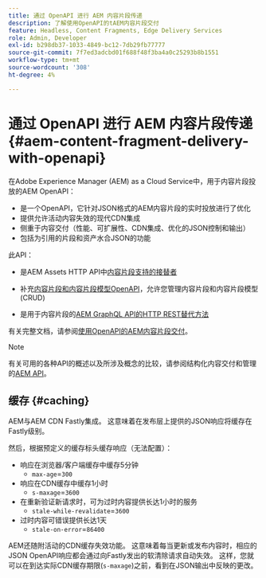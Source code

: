 ```yaml
---
title: 通过 OpenAPI 进行 AEM 内容片段传递
description: 了解使用OpenAPI的tAEM内容片段交付
feature: Headless, Content Fragments, Edge Delivery Services
role: Admin, Developer
exl-id: b298db37-1033-4849-bc12-7db29fb77777
source-git-commit: 7f7ed3adcbd01f688f48f3ba4a0c25293b8b1551
workflow-type: tm+mt
source-wordcount: '308'
ht-degree: 4%

---
```


# 通过 OpenAPI 进行 AEM 内容片段传递 {#aem-content-fragment-delivery-with-openapi}

在Adobe Experience Manager (AEM) as a Cloud Service中，用于内容片段投放的AEM OpenAPI：

* 是一个OpenAPI，它针对JSON格式的AEM内容片段的实时投放进行了优化
* 提供允许活动内容失效的现代CDN集成
* 侧重于内容交付（性能、可扩展性、CDN集成、优化的JSON控制和输出）
* 包括为引用的片段和资产水合JSON的功能

此API：

* 是AEM Assets HTTP API中[内容片段支持的接替者](/help/assets/content-fragments/assets-api-content-fragments.md)

* 补充[内容片段和内容片段模型OpenAPI](/help/headless/content-fragment-openapis.md)，允许您管理内容片段和内容片段模型(CRUD)

* 是用于内容片段的[AEM GraphQL API的HTTP REST替代方法](/help/headless/graphql-api/content-fragments.md)

有关完整文档，请参阅[使用OpenAPI的AEM内容片段交付](https://developer.adobe.com/experience-cloud/experience-manager-apis/api/stable/contentfragments/delivery/)。

>[!NOTE]
>
>有关可用的各种API的概述以及所涉及概念的比较，请参阅结构化内容交付和管理的[AEM API](/help/headless/apis-headless-and-content-fragments.md)。

## 缓存 {#caching}

AEM与AEM CDN Fastly集成。 这意味着在发布层上提供的JSON响应将缓存在Fastly级别。

然后，根据预定义的缓存标头缓存响应（无法配置）：

* 响应在浏览器/客户端缓存中缓存5分钟
   * `max-age`=`300`
* 响应在CDN缓存中缓存1小时
   * `s-maxage`=`3600`
* 在重新验证新请求时，可为过时内容提供长达1小时的服务
   * `stale-while-revalidate`=`3600`
* 过时内容可错误提供长达1天
   * `stale-on-error`=`86400`

AEM还随附活动的CDN缓存失效功能。 这意味着每当更新或发布内容时，相应的JSON OpenAPI响应都会通过向Fastly发出的软清除请求自动失效。 这样，您就可以在到达实际CDN缓存期限(`s-maxage`)之前，看到在JSON输出中反映的更改。
